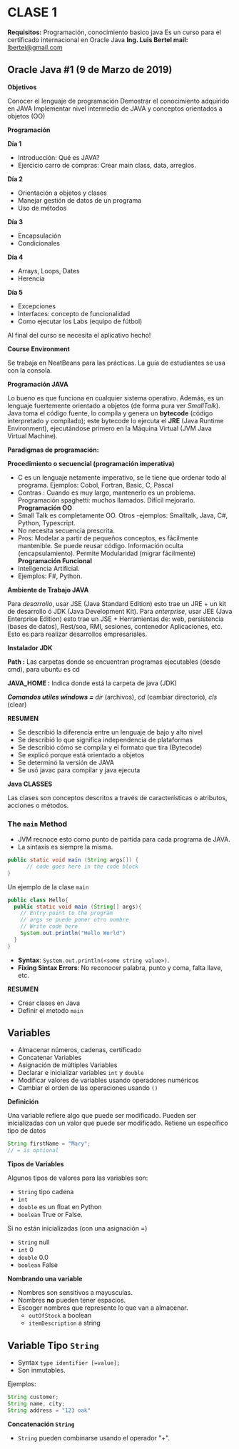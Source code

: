 # CLASE 1

**Requisitos:** Programación, conocimiento basico java
Es un curso para el certificado internacional en Oracle Java
**Ing. Luis Bertel mail:** lbertel@gmail.com

## Oracle Java #1 (9 de Marzo de 2019)


**Objetivos**

Conocer el lenguaje de programación
Demostrar el conocimiento adquirido en JAVA
Implementar nivel intermedio de JAVA y conceptos orientados a objetos (OO)

**Programación**

**Día 1**
- Introducción: Qué es JAVA?
- Ejercicio carro de compras: Crear main class, data, arreglos.

**Día 2**
- Orientación a objetos y clases
- Manejar gestión de datos de un programa
- Uso de métodos

**Día 3**
- Encapsulación
- Condicionales

**Día 4**
- Arrays, Loops, Dates
- Herencia

**Día 5**
- Excepciones
- Interfaces: concepto de funcionalidad
- Como ejecutar los Labs (equipo de fútbol)

Al final del curso se necesita el aplicativo hecho!

**Course Environment**

Se trabaja en NeatBeans para las prácticas. La guía de estudiantes se usa con la consola.

**Programación JAVA**

Lo bueno es que funciona en cualquier sistema operativo. Además, es un lenguaje fuertemente orientado a objetos (de forma pura ver _SmallTalk_). Java toma el código fuente, lo compila y genera un **bytecode** (código interpretado y compilado); este bytecode lo ejecuta el **JRE** (Java Runtime Environment), ejecutándose primero en la Máquina Virtual (JVM Java Virtual Machine).

**Paradigmas de programación:**

**Procedimiento o secuencial (programación imperativa)**
- C es un lenguaje netamente imperativo, se le tiene que ordenar todo al programa. Ejemplos: Cobol, Fortran, Basic, C, Pascal
- Contras : Cuando es muy largo, mantenerlo es un problema. Programación spaghetti: muchos llamados. Difícil mejorarlo.
**Programación OO**
- Small Talk es completamente OO.  Otros -ejemplos: Smalltalk, Java, C#, Python, Typescript.
- No necesita secuencia prescrita.
- Pros: Modelar a partir de pequeños conceptos, es fácilmente mantenible. Se puede reusar código. Información oculta (encapsulamiento). Permite Modularidad (migrar fácilmente)
**Programación Funcional**
- Inteligencia Artificial.
- Ejemplos: F#, Python.

**Ambiente de Trabajo JAVA**

Para _desarrollo_, usar JSE (Java Standard Edition) esto trae un JRE + un kit de desarrollo ó JDK (Java Development Kit).
Para _enterprise_, usar JEE (Java Enterprise Edition) esto trae un JSE + Herramientas de: web, persistencia (bases de datos), Rest/soa, RMI, sesiones, contenedor Aplicaciones, etc. Esto es para realizar desarrollos empresariales.

**Instalador JDK**

**Path :** Las carpetas donde se encuentran programas ejecutables (desde cmd), para ubuntu es cd

**JAVA_HOME :** Indica donde está la carpeta de java (JDK)

_**Comandos utiles windows =**_ _dir_ (archivos), _cd_ (cambiar directorio), _cls_ (clear)

**RESUMEN**

- Se describió la diferencia entre un lenguaje de bajo y alto nivel
- Se describió lo que significa independencia de plataformas
- Se describió cómo se compila y el formato que tira (Bytecode)
- Se explicó porque está orientado a objetos
- Se determinó la versión de JAVA
- Se usó javac para compilar y java ejecuta

**Java CLASSES**

Las clases son conceptos descritos a través de características o atributos, acciones o métodos.  

### The `main` Method

- JVM recnoce esto como punto de partida para cada programa de JAVA.
- La sintaxis es siempre la misma.

```java
public static void main (String args[]) {
      // code goes here in the code block
}
```

Un ejemplo de la clase `main`

```java
public class Hello{
  public static void main (String[] args){
    // Entry point to the program
    // args se puede poner otro nombre
    // Write code here
    System.out.println("Hello World")
  }
}
```

- **Syntax**: `System.out.println(<some string value>)`.
- **Fixing Sintax Errors**: No reconocer palabra, punto y coma, falta llave, etc.

**RESUMEN**
- Crear clases en Java
- Definir el metodo `main`

## Variables

- Almacenar números, cadenas, certificado
- Concatenar Variables
- Asignación de múltiples Variables
- Declarar e inicializar variables `int` y `double`
- Modificar valores de variables usando operadores numéricos
- Cambiar el orden de las operaciones usando `()`

**Definición**

Una variable refiere algo que puede ser modificado. Pueden ser inicializadas con un valor que puede ser modificado. Retiene un específico tipo de datos

```java
String firstName = "Mary";
// = is optional
```
**Tipos de Variables**

Algunos tipos de valores para las variables son:
- `String` tipo cadena
- `int`
- `double` es un float en Python
- `boolean` True or False.

Si no están inicializadas (con una asignación =)
- `String` null
- `int` 0
- `double` 0.0
- `boolean` False

**Nombrando una variable**
- Nombres son sensitivos a mayusculas.
- Nombres **no** pueden tener espacios.
- Escoger nombres que represente lo que van a almacenar.
  - `outOfStock` a boolean
  - `itemDescription` a string

## Variable Tipo `String`
- Syntax `type identifier [=value];`
- Son inmutables.

Ejemplos:

```java
String customer;
String name, city;
String address = "123 oak"
```

**Concatenación `String`**
- `String` pueden combinarse usando el operador "+".

